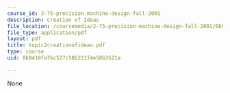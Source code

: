 ```yaml
---
course_id: 2-75-precision-machine-design-fall-2001
description: Creation of Ideas
file_location: /coursemedia/2-75-precision-machine-design-fall-2001/0b9410fa7bc527c58b221f4e58b3521a_topic2creationofideas.pdf
file_type: application/pdf
layout: pdf
title: topic2creationofideas.pdf
type: course
uid: 0b9410fa7bc527c58b221f4e58b3521a

---
```

None